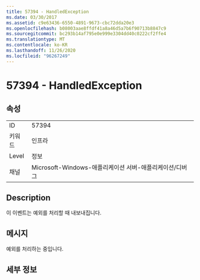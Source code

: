 ```yaml
---
title: 57394 - HandledException
ms.date: 03/30/2017
ms.assetid: c9e63436-6550-4891-9673-cbc72dda20e3
ms.openlocfilehash: b08003aae8ffdf41a8a46d5a7b6f90713b8847c9
ms.sourcegitcommit: bc293b14af795e0e999e3304dd40c0222cf2ffe4
ms.translationtype: MT
ms.contentlocale: ko-KR
ms.lasthandoff: 11/26/2020
ms.locfileid: "96267249"
---
```

# <a name="57394---handledexception"></a>57394 - HandledException

## <a name="properties"></a>속성  
  
|||  
|-|-|  
|ID|57394|  
|키워드|인프라|  
|Level|정보|  
|채널|Microsoft-Windows-애플리케이션 서버-애플리케이션/디버그|  
  
## <a name="description"></a>Description  

 이 이벤트는 예외를 처리할 때 내보내집니다.  
  
## <a name="message"></a>메시지  

 예외를 처리하는 중입니다.  
  
## <a name="details"></a>세부 정보
